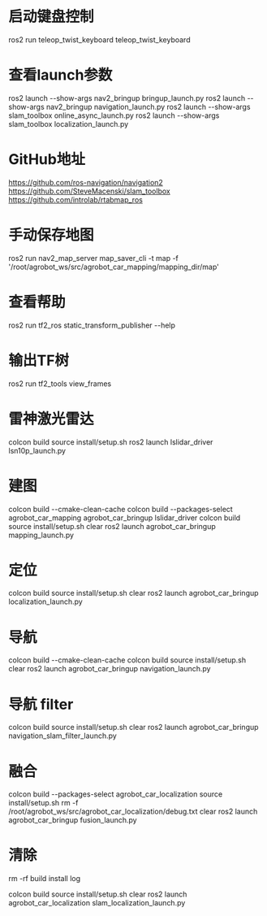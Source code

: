 
# 启动键盘控制
ros2 run teleop_twist_keyboard teleop_twist_keyboard
 
# 查看launch参数
ros2 launch --show-args nav2_bringup bringup_launch.py
ros2 launch --show-args nav2_bringup navigation_launch.py
ros2 launch --show-args slam_toolbox online_async_launch.py
ros2 launch --show-args slam_toolbox localization_launch.py

# GitHub地址
https://github.com/ros-navigation/navigation2
https://github.com/SteveMacenski/slam_toolbox
https://github.com/introlab/rtabmap_ros

# 手动保存地图
ros2 run nav2_map_server map_saver_cli -t map -f '/root/agrobot_ws/src/agrobot_car_mapping/mapping_dir/map'
 
# 查看帮助
ros2 run tf2_ros static_transform_publisher --help

# 输出TF树
ros2 run tf2_tools view_frames

# 雷神激光雷达
colcon build
source install/setup.sh
ros2 launch lslidar_driver lsn10p_launch.py
 
# 建图  
colcon build --cmake-clean-cache
colcon build --packages-select agrobot_car_mapping agrobot_car_bringup lslidar_driver
colcon build
source install/setup.sh
clear
ros2 launch agrobot_car_bringup mapping_launch.py


# 定位
colcon build
source install/setup.sh
clear 
ros2 launch agrobot_car_bringup localization_launch.py


# 导航
colcon build --cmake-clean-cache
colcon build 
source install/setup.sh
clear
ros2 launch agrobot_car_bringup navigation_launch.py


# 导航 filter
colcon build 
source install/setup.sh
clear
ros2 launch agrobot_car_bringup navigation_slam_filter_launch.py

# 融合
colcon build  --packages-select agrobot_car_localization
source install/setup.sh
rm -f /root/agrobot_ws/src/agrobot_car_localization/debug.txt
clear
ros2 launch agrobot_car_bringup fusion_launch.py


# 清除
rm -rf build install log

colcon build 
source install/setup.sh
clear
ros2 launch agrobot_car_localization slam_localization_launch.py 